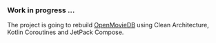 ### Work in progress ...

The project is going to rebuild [OpenMovieDB](https://github.com/AntonShapovalov/Open-Movie-DB) using Clean Architecture, Kotlin Coroutines and JetPack Compose.
